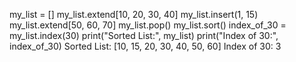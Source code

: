 
my_list = []
my_list.extend[10, 20, 30, 40]
my_list.insert(1, 15)
my_list.extend[50, 60, 70]
my_list.pop()
my_list.sort()
index_of_30 = my_list.index(30)
print("Sorted List:", my_list)
print("Index of 30:", index_of_30)
Sorted List: [10, 15, 20, 30, 40, 50, 60]
Index of 30: 3


